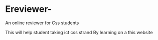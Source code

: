 # Ereviewer-
An online reviewer for Css students

This will help student taking ict css strand 
By learning on a this website 
